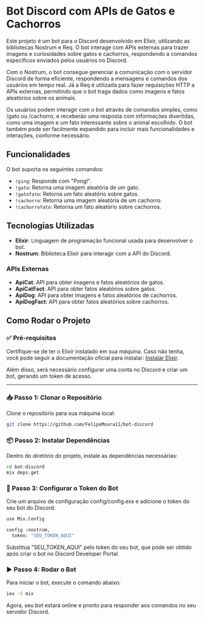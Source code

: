 # Bot Discord com APIs de Gatos e Cachorros

Este projeto é um bot para o Discord desenvolvido em Elixir, utilizando as bibliotecas Nostrum e Req. O bot interage com APIs externas para trazer imagens e curiosidades sobre gatos e cachorros, respondendo a comandos específicos enviados pelos usuários no Discord.

Com o Nostrum, o bot consegue gerenciar a comunicação com o servidor Discord de forma eficiente, respondendo a mensagens e comandos dos usuários em tempo real. Já a Req é utilizada para fazer requisições HTTP a APIs externas, permitindo que o bot traga dados como imagens e fatos aleatórios sobre os animais.

Os usuários podem interagir com o bot através de comandos simples, como /gato ou /cachorro, e receberão uma resposta com informações divertidas, como uma imagem e um fato interessante sobre o animal escolhido. O bot também pode ser facilmente expandido para incluir mais funcionalidades e interações, conforme necessário.
## Funcionalidades

O bot suporta os seguintes comandos:

- `!ping`: Responde com "Pong!".
- `!gato`: Retorna uma imagem aleatória de um gato.
- `!gatofato`: Retorna um fato aleatório sobre gatos.
- `!cachorro`: Retorna uma imagem aleatória de um cachorro.
- `!cachorrofato`: Retorna um fato aleatório sobre cachorros.

## Tecnologias Utilizadas

- **Elixir**: Linguagem de programação funcional usada para desenvolver o bot.
- **Nostrum**: Biblioteca Elixir para interagir com a API do Discord.

### APIs Externas

- **ApiCat**: API para obter imagens e fatos aleatórios de gatos.
- **ApiCatFact**: API para obter fatos aleatórios sobre gatos.
- **ApiDog**: API para obter imagens e fatos aleatórios de cachorros.
- **ApiDogFact**: API para obter fatos aleatórios sobre cachorros.

## Como Rodar o Projeto

### ✅ Pré-requisitos

Certifique-se de ter o Elixir instalado em sua máquina. Caso não tenha, você pode seguir a documentação oficial para instalar: [Instalar Elixir](https://elixir-lang.org/install.html).

Além disso, será necessário configurar uma conta no Discord e criar um bot, gerando um token de acesso.

---

### 📥 Passo 1: Clonar o Repositório

Clone o repositório para sua máquina local:

```bash
git clone https://github.com/FelipeMoura11/bot-discord
```

### 📦 Passo 2: Instalar Dependências
Dentro do diretório do projeto, instale as dependências necessárias:
```bash
cd bot-discord
mix deps.get
```
### 🔐 Passo 3: Configurar o Token do Bot
Crie um arquivo de configuração config/config.exs e adicione o token do seu bot do Discord:
```bash
use Mix.Config

config :nostrum,
  token: "SEU_TOKEN_AQUI"
```
Substitua "SEU_TOKEN_AQUI" pelo token do seu bot, que pode ser obtido após criar o bot no Discord Developer Portal.

### ▶️ Passo 4: Rodar o Bot
Para iniciar o bot, execute o comando abaixo:
```bash
iex -S mix
```
Agora, seu bot estará online e pronto para responder aos comandos no seu servidor Discord.
